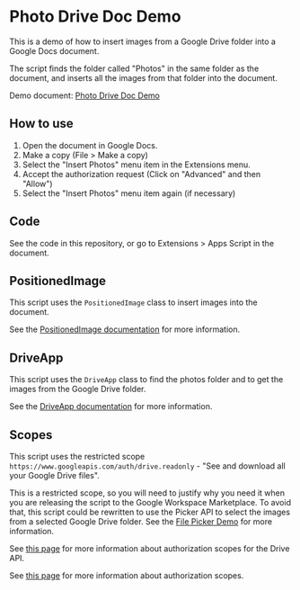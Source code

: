 # Photo Drive Doc Demo

This is a demo of how to insert images from a Google Drive folder into a Google Docs document.

The script finds the folder called "Photos" in the same folder as the document, and inserts all the images from that folder into the document.

Demo document: [Photo Drive Doc Demo](https://docs.google.com/document/d/1dtxWXgR2qgT9Kdq0sUFUMHKyJk8ZTRhl8rnqphKeEJo)

## How to use

1. Open the document in Google Docs.
2. Make a copy (File > Make a copy)
3. Select the "Insert Photos" menu item in the Extensions menu.
4. Accept the authorization request (Click on "Advanced" and then "Allow")
5. Select the "Insert Photos" menu item again (if necessary)

## Code

See the code in this repository, or go to Extensions > Apps Script in the document.

## PositionedImage

This script uses the `PositionedImage` class to insert images into the document.

See the [PositionedImage documentation](https://developers.google.com/apps-script/reference/document/positioned-image) for more information.

## DriveApp

This script uses the `DriveApp` class to find the photos folder and to get the images from the Google Drive folder.

See the [DriveApp documentation](https://developers.google.com/apps-script/reference/drive/drive-app) for more information.

## Scopes

This script uses the restricted scope `https://www.googleapis.com/auth/drive.readonly` - "See and download all your Google Drive files".

This is a restricted scope, so you will need to justify why you need it when you are releasing the script to the Google Workspace Marketplace. To avoid that, this script could be rewritten to use the Picker API to select the images from a selected Google Drive folder. See the [File Picker Demo](../file-picker-demo/README.md) for more information.

See [this page](https://developers.google.com/drive/api/guides/api-specific-auth) for more information about authorization scopes for the Drive API.

See [this page](https://developers.google.com/apps-script/concepts/scopes) for more information about authorization scopes.